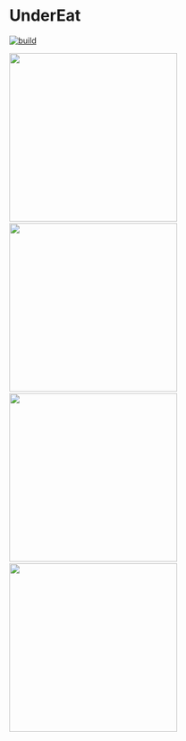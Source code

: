 # UnderEat

[![build](https://github.com/zoff99/UnderEat/actions/workflows/android_app.yml/badge.svg)](https://github.com/zoff99/UnderEat/actions/workflows/android_app.yml)

<img src="https://github.com/zoff99/UnderEat/releases/download/nightly/android_screen01_21.png" height="300"></a>&nbsp;
<img src="https://github.com/zoff99/UnderEat/releases/download/nightly/android_screen01_29.png" height="300"></a>&nbsp;
<img src="https://github.com/zoff99/UnderEat/releases/download/nightly/android_screen01_33.png" height="300"></a>&nbsp;
<img src="https://github.com/zoff99/UnderEat/releases/download/nightly/android_screen01_35.png" height="300"></a><br>
